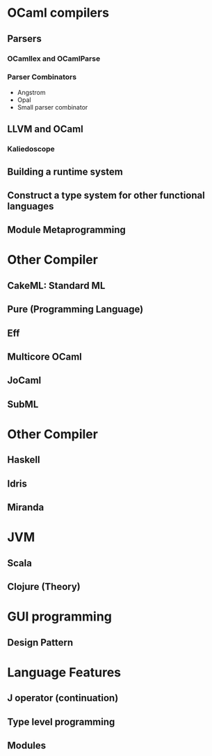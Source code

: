 
# OCaml compilers
## Parsers
### OCamllex and OCamlParse
### Parser Combinators
 * Angstrom
 * Opal
 * Small parser combinator
## LLVM and OCaml
### Kaliedoscope
## Building a runtime system
## Construct a type system for other functional languages
## Module Metaprogramming

# Other Compiler
## CakeML: Standard ML
## Pure (Programming Language)
## Eff
## Multicore OCaml
## JoCaml
## SubML

# Other Compiler
## Haskell
## Idris
## Miranda

# JVM
## Scala
## Clojure (Theory)

# GUI programming
## Design Pattern

# Language Features
## J operator (continuation)
## Type level programming
## Modules
